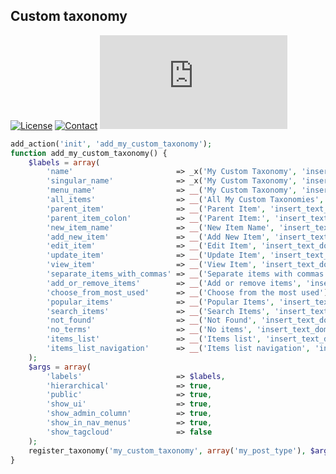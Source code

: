 ## Custom taxonomy
[![License](https://img.shields.io/github/license/dedewiweka/snippets?color=brightgreen)](https://github.com/dedewiweka/snippets/blob/main/LICENSE) [![Contact](https://img.shields.io/badge/contact-Dede%20Wiweka-orange)](https://dede.wiweka.com/development) ![File size](https://img.shields.io/github/size/dedewiweka/snippets/custom-taxonomy.md) 
```php
add_action('init', 'add_my_custom_taxonomy');
function add_my_custom_taxonomy() {
    $labels = array(
		'name'                       => _x('My Custom Taxonomy', 'insert_text_domain'),
		'singular_name'              => _x('My Custom Taxonomy', 'insert_text_domain'),
		'menu_name'                  => __('My Custom Taxonomy', 'insert_text_domain'),
		'all_items'                  => __('All My Custom Taxonomies', 'insert_text_domain'),
		'parent_item'                => __('Parent Item', 'insert_text_domain'),
		'parent_item_colon'          => __('Parent Item:', 'insert_text_domain'),
		'new_item_name'              => __('New Item Name', 'insert_text_domain'),
		'add_new_item'               => __('Add New Item', 'insert_text_domain'),
		'edit_item'                  => __('Edit Item', 'insert_text_domain'),
		'update_item'                => __('Update Item', 'insert_text_domain'),
		'view_item'                  => __('View Item', 'insert_text_domain'),
		'separate_items_with_commas' => __('Separate items with commas', 'insert_text_domain'),
		'add_or_remove_items'        => __('Add or remove items', 'insert_text_domain'),
		'choose_from_most_used'      => __('Choose from the most used'),
		'popular_items'              => __('Popular Items', 'insert_text_domain'),
		'search_items'               => __('Search Items', 'insert_text_domain'),
		'not_found'                  => __('Not Found', 'insert_text_domain'),
		'no_terms'                   => __('No items', 'insert_text_domain'),
		'items_list'                 => __('Items list', 'insert_text_domain'),
		'items_list_navigation'      => __('Items list navigation', 'insert_text_domain') 
    );
    $args = array(
		'labels'                     => $labels,
		'hierarchical'               => true,
		'public'                     => true,
		'show_ui'                    => true,
		'show_admin_column'          => true,
		'show_in_nav_menus'          => true,
		'show_tagcloud'              => false
    );
    register_taxonomy('my_custom_taxonomy', array('my_post_type'), $args);
}
```